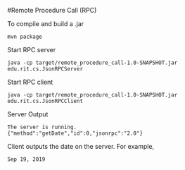 #Remote Procedure Call (RPC)

To compile and build a .jar
```
mvn package
```

Start RPC server
```
java -cp target/remote_procedure_call-1.0-SNAPSHOT.jar edu.rit.cs.JsonRPCServer
```

Start RPC client
```
java -cp target/remote_procedure_call-1.0-SNAPSHOT.jar edu.rit.cs.JsonRPCClient
```

Server Output
```
The server is running.
{"method":"getDate","id":0,"jsonrpc":"2.0"}
```

Client outputs the date on the server. For example,
```
Sep 19, 2019  
```